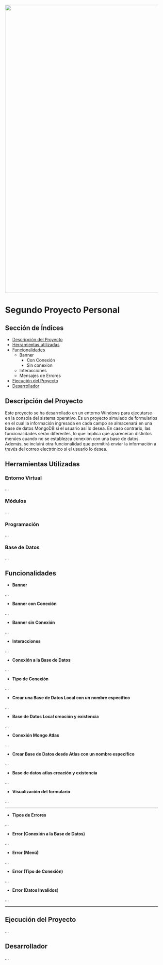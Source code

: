 <img width = 950px align = "center" src="https://github.com/Lucas-devSoft/Python/assets/111676352/b02ed5b7-61ed-4352-8294-36598e3eb536"></img>

# Segundo Proyecto Personal
 
## Sección de Índices 

- [Descripción del Proyecto](#descripción-del-proyecto)
- [Herramientas utilizadas](#herramientas-utilizadas)
- [Funcionalidades](#funcionalidades)
  - Banner        
    - Con Conexión
    - Sin conexion         
  - Interacciones
  - Mensajes de Errores
- [Ejecución del Proyecto](#ejecución-del-proyecto)
- [Desarrollador](#desarrollador)
 
## Descripción del Proyecto
 
Este proyecto se ha desarrollado en un entorno Windows para ejecutarse en la consola del sistema operativo. Es un proyecto simulado de formularios en el cual la información ingresada en cada campo se almacenará en una base de datos MongoDB si el usuario así lo desea. En caso contrario, las funcionalidades serán diferentes, lo que implica que apareceran distintos menúes cuando no se establezca conexión con una base de datos. Además, se incluirá otra funcionalidad que permitirá enviar la información a través del correo electrónico si el usuario lo desea.
 
## Herramientas Utilizadas
 
### Entorno Virtual

...
 
### Módulos
 
...

### Programación
 
...
 
### Base de Datos
 
...
 
## Funcionalidades
 
- **Banner**

...
 
- **Banner con Conexión**

...

- **Banner sin Conexión**

...

- **Interacciones**

...

- **Conexión a la Base de Datos**

...

- **Tipo de Conexión**

...

- **Crear una Base de Datos Local con un nombre específico**

...

- **Base de Datos Local creación y existencia**

...

- **Conexión Mongo Atlas**

...

- **Crear Base de Datos desde Atlas con un nombre específico**

...

- **Base de datos atlas creación y existencia**

...

- **Visualización del formulario**

...

<hr>

- **Tipos de Errores**

...

- **Error (Conexión a la Base de Datos)**

...

- **Error (Menú)**

...

- **Error (Tipo de Conexión)**

...

- **Error (Datos Invalidos)**

...

<hr>

## Ejecución del Proyecto

...
   
## Desarrollador

...

